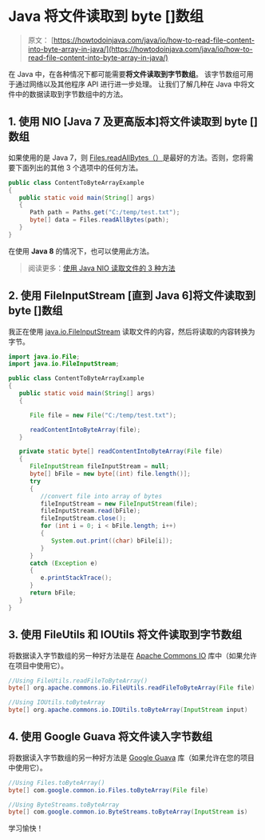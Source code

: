 # Java 将文件读取到 byte []数组

> 原文： [https://howtodoinjava.com/java/io/how-to-read-file-content-into-byte-array-in-java/](https://howtodoinjava.com/java/io/how-to-read-file-content-into-byte-array-in-java/)

在 Java 中，在各种情况下都可能需要**将文件读取到字节数组**。 该字节数组可用于通过网络以及其他程序 API 进行进一步处理。 让我们了解几种在 Java 中将文件中的数据读取到字节数组中的方法。

## 1\. 使用 NIO [Java 7 及更高版本]将文件读取到 byte []数组

如果使用的是 Java 7，则 [Files.readAllBytes（）](https://docs.oracle.com/javase/7/docs/api/java/nio/file/Files.html#readAllBytes%28java.nio.file.Path%29)是最好的方法。否则，您将需要下面列出的其他 3 个选项中的任何方法。

```java
public class ContentToByteArrayExample
{
   public static void main(String[] args)
   {
      Path path = Paths.get("C:/temp/test.txt");
      byte[] data = Files.readAllBytes(path);
   }
}

```

在使用 **Java 8** 的情况下，也可以使用此方法。

> 阅读更多：[使用 Java NIO 读取文件的 3 种方法](//howtodoinjava.com/java-7/nio/3-ways-to-read-files-using-java-nio/ "3 ways to read files using Java NIO")

## 2\. 使用 FileInputStream [直到 Java 6]将文件读取到 byte []数组

我正在使用 [java.io.FileInputStream](https://docs.oracle.com/javase/7/docs/api/java/io/FileInputStream.html) 读取文件的内容，然后将读取的内容转换为字节。

```java
import java.io.File;
import java.io.FileInputStream;

public class ContentToByteArrayExample
{
   public static void main(String[] args)
   {

      File file = new File("C:/temp/test.txt");

      readContentIntoByteArray(file);
   }

   private static byte[] readContentIntoByteArray(File file)
   {
      FileInputStream fileInputStream = null;
      byte[] bFile = new byte[(int) file.length()];
      try
      {
         //convert file into array of bytes
         fileInputStream = new FileInputStream(file);
         fileInputStream.read(bFile);
         fileInputStream.close();
         for (int i = 0; i < bFile.length; i++)
         {
            System.out.print((char) bFile[i]);
         }
      }
      catch (Exception e)
      {
         e.printStackTrace();
      }
      return bFile;
   }
}

```

## 3\. 使用 FileUtils 和 IOUtils 将文件读取到字节数组

将数据读入字节数组的另一种好方法是在 [Apache Commons IO](https://commons.apache.org/io/) 库中（如果允许在项目中使用它）。

```java
//Using FileUtils.readFileToByteArray()
byte[] org.apache.commons.io.FileUtils.readFileToByteArray(File file)

//Using IOUtils.toByteArray
byte[] org.apache.commons.io.IOUtils.toByteArray(InputStream input) 

```

## 4\. 使用 Google Guava 将文件读入字节数组

将数据读入字节数组的另一种好方法是 [Google Guava](https://github.com/google/guava) 库（如果允许在您的项目中使用它）。

```java
//Using Files.toByteArray()
byte[] com.google.common.io.Files.toByteArray(File file)

//Using ByteStreams.toByteArray
byte[] com.google.common.io.ByteStreams.toByteArray(InputStream is)

```

学习愉快！